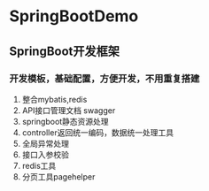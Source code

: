 # SpringBootDemo
## SpringBoot开发框架

### 开发模板，基础配置，方便开发，不用重复搭建

1. 整合mybatis,redis
2. API接口管理文档 swagger
3. springboot静态资源处理
4. controller返回统一编码，数据统一处理工具
5. 全局异常处理
6. 接口入参校验
7. redis工具
8. 分页工具pagehelper
